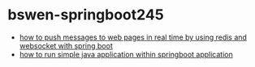 # bswen-springboot245

- [how to push messages to web pages in real time by using redis and websocket with spring boot](https://bswen.com/2021/05/springboot-redis-pubsub-websocket-push.html)
- [how to run simple java application within springboot application](https://bswen.com/2021/07/springboot-how-to-run-simple-java-application-in-springboot-application.html)
